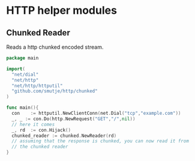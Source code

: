 # HTTP helper modules

## Chunked Reader

Reads a http chunked encoded stream.

```go
package main

import(
  "net/dial"
  "net/http"
  "net/http/httputil"
  "github.com/smutje/http/chunked"
)

func main(){
  con    := httputil.NewClientConn(net.Dial("tcp","example.com"))
  _, _ := con.Do(http.NewRequest("GET","/",nil))
  // here it comes
  _, rd  := con.Hijack()
  chunked_reader := chunked.NewReader(rd)
  // assuming that the response is chunked, you can now read it from 
  // the chunked reader
}

```
